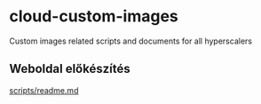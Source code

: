# cloud-custom-images
Custom images related scripts and documents for all hyperscalers


## Weboldal előkészítés

[scripts/readme.md](scripts/readme.md)